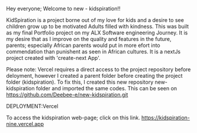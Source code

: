 Hey everyone; Welcome to new - kidspiration!!

KidSpiration is a project borne out of my love for kids and a desire to see children grow up to be motivated Adults filled with kindness. This was built as my final Portfolio project on my ALX Software engineering Journey. It is my desire that as I improve on the quality and features in the future, parents; especially African parents would put in more efort into commendation than punishent as seen in African cultures.
It is a nextJs project created with 'create-next App'.

Please note: 
Vercel requires a direct access to the project repository before deloyment, however I created a parent folder before creating the project folder (kidspiration).
To fix this, I created this new repository new-kidspiration folder and imported the same codes. This can be seen on https://github.com/Deebee-e/new-kidspiration.git 



DEPLOYMENT:Vercel

To access the kidspiration web-page; click on this link. https://kidspiration-nine.vercel.app


